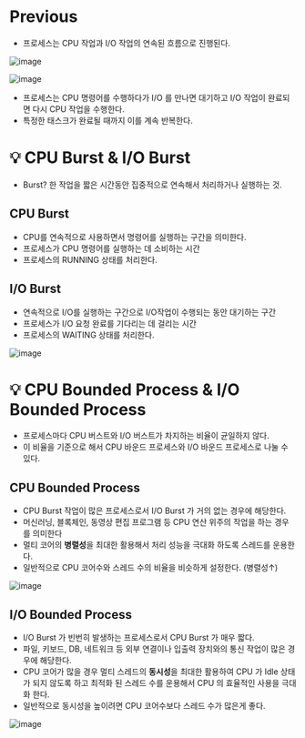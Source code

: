 # Previous

- 프로세스는 CPU 작업과 I/O 작업의 연속된 흐름으로 진행된다.

![image](https://github.com/shin-je-woo/TIL/assets/39439576/446351c4-52ff-4ed6-b756-5aea1ab62bff)

![image](https://github.com/shin-je-woo/TIL/assets/39439576/a97b2755-6463-4684-aa2d-1356513ce930)

- 프로세스는 CPU 명령어를 수행하다가 I/O 를 만나면 대기하고 I/O 작업이 완료되면 다시 CPU 작업을 수행한다.
- 특정한 태스크가 완료될 때까지 이를 계속 반복한다.

# 💡 CPU Burst & I/O Burst

- Burst? 한 작업을 짧은 시간동안 집중적으로 연속해서 처리하거나 실행하는 것.

## CPU Burst

- CPU를 연속적으로 사용하면서 명령어를 실행하는 구간을 의미한다.
- 프로세스가 CPU 명령어를 실행하는 데 소비하는 시간
- 프로세스의 RUNNING 상태를 처리한다.

## I/O Burst

- 연속적으로 I/O를 실행하는 구간으로 I/O작업이 수행되는 동안 대기하는 구간
- 프로세스가 I/O 요청 완료를 기다리는 데 걸리는 시간
- 프로세스의 WAITING 상태를 처리한다.

![image](https://github.com/shin-je-woo/TIL/assets/39439576/bdcf1b11-aae2-4c18-8dab-956fec03cdf7)

# 💡 CPU Bounded Process & I/O Bounded Process

- 프로세스마다 CPU 버스트와 I/O 버스트가 차지하는 비율이 균일하지 않다.
- 이 비율을 기준으로 해서 CPU 바운드 프로세스와 I/O 바운드 프로세스로 나눌 수 있다.

## CPU Bounded Process

- CPU Burst 작업이 많은 프로세스로서 I/O Burst 가 거의 없는 경우에 해당한다.
- 머신러닝, 블록체인, 동영상 편집 프로그램 등 CPU 연산 위주의 작업을 하는 경우를 의미한다
- 멀티 코어의 **병렬성**을 최대한 활용해서 처리 성능을 극대화 하도록 스레드를 운용한다.
- 일반적으로 CPU 코어수와 스레드 수의 비율을 비슷하게 설정한다. (병렬성↑)

![image](https://github.com/shin-je-woo/TIL/assets/39439576/a18f3be9-ffd8-45c0-a684-045b4c18a8f4)


## I/O Bounded Process

- I/O Burst 가 빈번히 발생하는 프로세스로서 CPU Burst 가 매우 짧다.
- 파일, 키보드, DB, 네트워크 등 외부 연결이나 입출력 장치와의 통신 작업이 많은 경우에 해당한다.
- CPU 코어가 많을 경우 멀티 스레드의 **동시성**을 최대한 활용하여 CPU 가 Idle 상태가 되지 않도록 하고 최적화 된 스레드 수를 운용해서 CPU 의 효율적인 사용을 극대화 한다.
- 일반적으로 동시성을 높이려면 CPU 코어수보다 스레드 수가 많은게 좋다.

![image](https://github.com/shin-je-woo/TIL/assets/39439576/9f86b6de-8e5b-4e87-8a8d-5d25882e718c)
